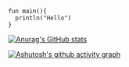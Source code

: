 ```
fun main(){
  println("Hello")
}
```
[![Anurag's GitHub stats](https://github-readme-stats.vercel.app/api?username=YangQingrui0432)](https://github.com/anuraghazra/github-readme-stats)

[![Ashutosh's github activity graph](https://activity-graph.herokuapp.com/graph?username=Ashutosh00710&theme=dracula)](https://github.com/ashutosh00710/github-readme-activity-graph)

<!--
**YangQingrui0432/YangQingrui0432** is a ✨ _special_ ✨ repository because its `README.md` (this file) appears on your GitHub profile.

Here are some ideas to get you started:

- 🔭 I’m currently working on ...
- 🌱 I’m currently learning ...
- 👯 I’m looking to collaborate on ...
- 🤔 I’m looking for help with ...
- 💬 Ask me about ...
- 📫 How to reach me: ...
- 😄 Pronouns: ...
- ⚡ Fun fact: ...
-->
